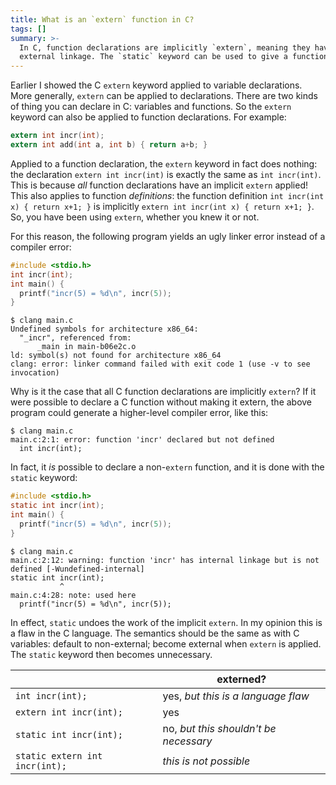 ```yaml
---
title: What is an `extern` function in C?
tags: []
summary: >-
  In C, function declarations are implicitly `extern`, meaning they have
  external linkage. The `static` keyword can be used to give a function internal linkage instead.
---
```


Earlier I showed the C `extern` keyword applied to variable declarations.
More generally, `extern` can be applied to declarations.
There are two kinds of thing you can declare in C: variables and functions.
So the `extern` keyword can also be applied to function declarations.
For example:

```c
extern int incr(int);
extern int add(int a, int b) { return a+b; }
```

Applied to a function declaration, the `extern` keyword in fact does nothing:
the declaration `extern int incr(int)` is exactly the same as `int incr(int)`.
This is because _all_ function declarations have an implicit `extern` applied!
This also applies to function _definitions_:
the function definition `int incr(int x) { return x+1; }`
is implicitly `extern int incr(int x) { return x+1; }`.
So, you have been using `extern`, whether you knew it or not.

For this reason, the following program yields an ugly linker error instead of a compiler error:

```c
#include <stdio.h>
int incr(int);
int main() {
  printf("incr(5) = %d\n", incr(5));
}
```

```
$ clang main.c
Undefined symbols for architecture x86_64:
  "_incr", referenced from:
      _main in main-b06e2c.o
ld: symbol(s) not found for architecture x86_64
clang: error: linker command failed with exit code 1 (use -v to see invocation)
```

Why is it the case that all C function declarations are implicitly `extern`?
If it were possible to declare a C function without making it extern,
the above program could generate a higher-level compiler error, like this:

```
$ clang main.c
main.c:2:1: error: function 'incr' declared but not defined
  int incr(int);
```

In fact, it _is_ possible to declare a non-`extern` function,
and it is done with the `static` keyword:

```c
#include <stdio.h>
static int incr(int);
int main() {
  printf("incr(5) = %d\n", incr(5));
}
```

```
$ clang main.c
main.c:2:12: warning: function 'incr' has internal linkage but is not defined [-Wundefined-internal]
static int incr(int);
           ^
main.c:4:28: note: used here
  printf("incr(5) = %d\n", incr(5));
```

In effect, `static` undoes the work of the implicit `extern`.
In my opinion this is a flaw in the C language.
The semantics should be the same as with C variables:
default to non-external; become external when `extern` is applied.
The `static` keyword then becomes unnecessary.

|                                 | externed?                             |
|---------------------------------|---------------------------------------|
| `int incr(int);`                | yes, _but this is a language flaw_    |
| `extern int incr(int);`         | yes                                   |
| `static int incr(int);`         | no, _but this shouldn't be necessary_ |
| `static extern int incr(int);`  | _this is not possible_                |
